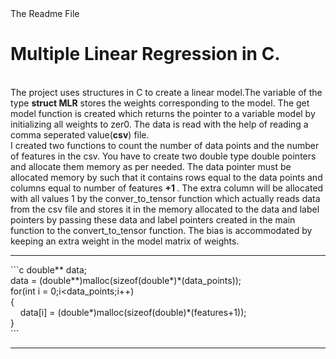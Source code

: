 <head>
  The Readme File
</head>
<h1>
  Multiple Linear Regression in C.
</h1>
<br>
The project uses structures in C to create a linear model.The variable of the type <b>struct MLR</b> stores the weights corresponding to the model. The get model function is created which returns the pointer to a variable model by initializing all weights to zer0. The data is read with the help of reading a comma seperated value(<b>csv</b>) file.
<br>
  I created two functions to count the number of data points and the number of features in the csv. You have to create two double type double pointers and allocate them memory as per needed. The data pointer must be allocated memory by such that it contains rows equal to the data points and columns equal to number of features <b> +1 </b>. The extra column will be allocated with all values 1 by the conver_to_tensor function which actually reads data from the csv file and stores it in the memory allocated to the data and label pointers by passing these data and label pointers created in the main function to the convert_to_tensor function. The bias is accommodated by keeping an extra weight in the model matrix of weights.
<hr>
```c
double** data;
<br>
data = (double**)malloc(sizeof(double*)*(data_points));
<br>
for(int i = 0;i&ltdata_points;i++)
<br>
{
<br>
  &nbsp&nbsp&nbsp&nbspdata[i] = (double*)malloc(sizeof(double)*(features+1));<br>
}
<br>
```
<hr>
